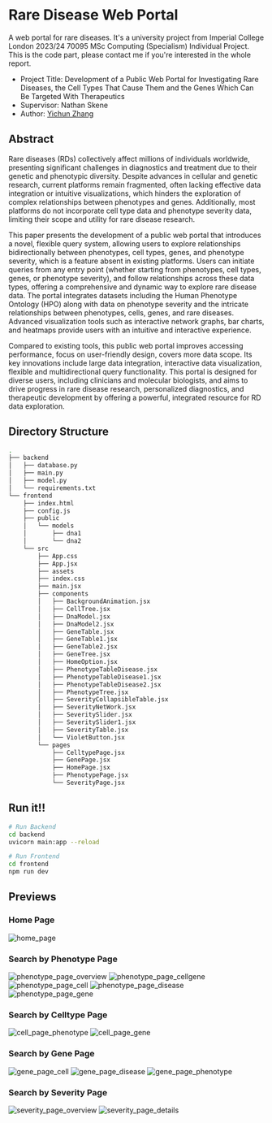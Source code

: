 # Rare Disease Web Portal

A web portal for rare diseases.
It's a university project from Imperial College London 2023/24 70095 MSc Computing (Specialism) Individual Project.
This is the code part, please contact me if you're interested in the whole report.

-   Project Title: Development of a Public Web Portal for Investigating Rare Diseases, the Cell Types That Cause Them and the Genes Which Can Be Targeted With Therapeutics
-   Supervisor: Nathan Skene
-   Author: [Yichun Zhang](https://github.com/missyQWQ)

## Abstract

Rare diseases (RDs) collectively affect millions of individuals worldwide, presenting significant challenges in diagnostics and treatment due to their genetic and phenotypic diversity. Despite advances in cellular and genetic research, current platforms remain fragmented, often lacking effective data integration or intuitive visualizations, which hinders the exploration of complex relationships between phenotypes and genes. Additionally, most platforms do not incorporate cell type data and phenotype severity data, limiting their scope and utility for rare disease research.

This paper presents the development of a public web portal that introduces a novel, flexible query system, allowing users to explore relationships bidirectionally between phenotypes, cell types, genes, and phenotype severity, which is a feature absent in existing platforms. Users can initiate queries from any entry point (whether starting from phenotypes, cell types, genes, or phenotype severity), and follow relationships across these data types, offering a comprehensive and dynamic way to explore rare disease data. The portal integrates datasets including the Human Phenotype Ontology (HPO) along with data on phenotype severity and the intricate relationships between phenotypes, cells, genes, and rare diseases. Advanced visualization tools such as interactive network graphs, bar charts, and heatmaps provide users with an intuitive and interactive experience.

Compared to existing tools, this public web portal improves accessing performance, focus on user-friendly design, covers more data scope. Its key innovations include large data integration, interactive data visualization, flexible and multidirectional query functionality. This portal is designed for diverse users, including clinicians and molecular biologists, and aims to drive progress in rare disease research, personalized diagnostics, and therapeutic development by offering a powerful, integrated resource for RD data exploration.

## Directory Structure

```bash
.
├── backend
│   ├── database.py
│   ├── main.py
│   ├── model.py
│   └── requirements.txt
└── frontend
    ├── index.html
    ├── config.js
    ├── public
    │   └── models
    │       ├── dna1
    │       └── dna2
    └── src
        ├── App.css
        ├── App.jsx
        ├── assets
        ├── index.css
        ├── main.jsx
        ├── components
        │   ├── BackgroundAnimation.jsx
        │   ├── CellTree.jsx
        │   ├── DnaModel.jsx
        │   ├── DnaModel2.jsx
        │   ├── GeneTable.jsx
        │   ├── GeneTable1.jsx
        │   ├── GeneTable2.jsx
        │   ├── GeneTree.jsx
        │   ├── HomeOption.jsx
        │   ├── PhenotypeTableDisease.jsx
        │   ├── PhenotypeTableDisease1.jsx
        │   ├── PhenotypeTableDisease2.jsx
        │   ├── PhenotypeTree.jsx
        │   ├── SeverityCollapsibleTable.jsx
        │   ├── SeverityNetWork.jsx
        │   ├── SeveritySlider.jsx
        │   ├── SeveritySlider1.jsx
        │   ├── SeverityTable.jsx
        │   └── VioletButton.jsx
        └── pages
            ├── CelltypePage.jsx
            ├── GenePage.jsx
            ├── HomePage.jsx
            ├── PhenotypePage.jsx
            └── SeverityPage.jsx

```

## Run it!!

```bash
# Run Backend
cd backend
uvicorn main:app --reload

# Run Frontend
cd frontend
npm run dev
```

## Previews

### Home Page

![home_page](/Images/HomePage.png)

### Search by Phenotype Page

![phenotype_page_overview](/Images/PhenotypePage_Overview.png)
![phenotype_page_cellgene](/Images/PhenotypePage_CellGene.png)
![phenotype_page_cell](/Images/PhenotypePage_Cell.png)
![phenotype_page_disease](/Images/PhenotypePage_Disease.png)
![phenotype_page_gene](/Images/PhenotypePage_Gene.png)

### Search by Celltype Page

![cell_page_phenotype](/Images/CellPage_Phenotype.png)
![cell_page_gene](/Images/CellPage_Gene.png)

### Search by Gene Page

![gene_page_cell](/Images/GenePage_Cell.png)
![gene_page_disease](/Images/GenePage_Disease.png)
![gene_page_phenotype](/Images/GenePage_Phenotype.png)

### Search by Severity Page

![severity_page_overview](/Images/SeverityPage_Overview.png)
![severity_page_details](/Images/SeverityPage_Details.png)
